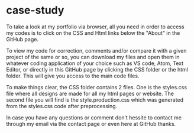 # case-study
 
To take a look at my portfolio via browser, all you need in order to access my codes is to click on the CSS and Html links below the "About" in the GitHub page.

To view my code for correction, comments and/or compare it with a given project of the same or so, you can download my files and open them in whatever coding application of your choice such as VS code, Atom, Text Editor, or directly in this GitHub page by clicking the CSS folder or the html folder. This will give you access to the main code files.

To make things clear, the CSS folder contains 2 files. One is the styles.css file where all designs are made for all my html pages or website. The second file you will find is the style.production.css which was generated from the styles.css code after preprocessing.

In case you have any questions or comment don’t  hessite to contact me through my email via the contact page or even here at GitHub thanks.
